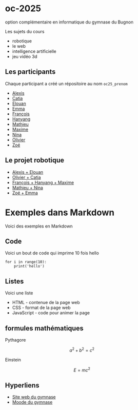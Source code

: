 # oc-2025
option complémentaire en informatique du gymnase du Bugnon

Les sujets du cours

- robotique
- le web
- intelligence artificielle
- jeu vidéo 3d

## Les participants

Chaque participant a créé un répositoire au nom `oc25_prenom`

* [Alexis](https://github.com/SchAlexis/oc25_Alexis)
* [Catia](https://github.com/catiaa24/oc25_catia)
* [Elouan](https://github.com/Elouan7/oc25_elouan)
* [Emma](https://github.com/Emmiche/oc25_emma)
* [François](https://github.com/daglumbussigmaalphamale/oc25_francois)
* [Hanyang](https://github.com/Hanyang-L/oc25_hanyang)
* [Mathieu](https://github.com/mathieujonin-hash/oc25_mathieu)
* [Maxime](https://github.com/Maxime-syst/oc25_maxime)
* [Nina](https://github.com/NiMakeF/oc25_nina)
* [Olivier](https://github.com/Olivier4508/oc25_olivier)
* [Zoé](https://github.com/naozzone/oc25_zoe)

## Le projet robotique

* [Alexis + Elouan](https://github.com/SchAlexis/oc25_Alexis/tree/main/1_Robotique)
* [Olivier + Catia](https://github.com/Olivier4508/oc25_olivier/tree/main/1_robotique)
* [François + Hanyang + Maxime](https://github.com/daglumbussigmaalphamale/oc25_francois/tree/main/1_robotique)
* [Mathieu + Nina](https://github.com/mathieujonin-hash/oc25_mathieu/tree/main/1_robotique)
* [Zoé + Emma](https://github.com/naozzone/oc25_zoe/tree/main/1_robotique) 

# Exemples dans Markdown

Voici des exemples en Markdown

## Code

Voici un bout de code qui imprime 10 fois hello

```
for i in range(10):
    print('hello')
```

## Listes

Voici une liste

- HTML - contenue de la page web
- CSS - format de la page web
- JavaScript - code pour animer la page

## formules mathématiques

Pythagore

$$ a^2 + b^2 = c^2 $$

Einstein 

$$ E = m c^2 $$

## Hyperliens

- [Site web du gymnase](https://www.gymnasedubugnon.ch)
- [Moode du gymnase](https://mdlgb.ch)
